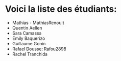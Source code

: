 # Voici la liste des étudiants:

- Mathias - MathiasRenoult
- Quentin Aellen
- Sara Camassa
- Emily Baquerizo
- Guillaume Gonin
- Rafael Dousse: Rafou2898
- Rachel Tranchida